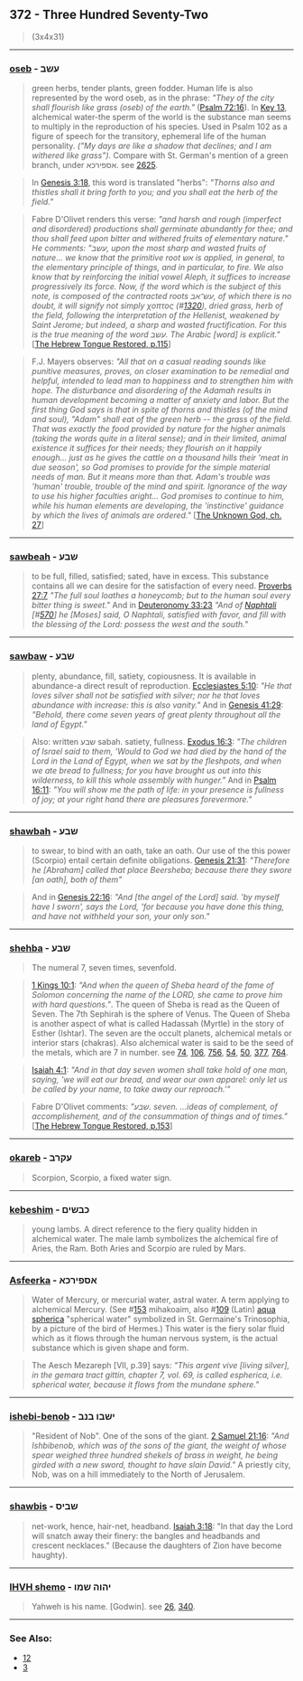 ## 372 - Three Hundred Seventy-Two
> (3x4x31)

---

### [oseb](/keys/OShB) - עשב
> green herbs, tender plants, green fodder. Human life is also represented by the word oseb, as in the phrase: *"They of the city shall flourish like grass (oseb) of the earth."* ([Psalm 72:16](http://biblehub.com/psalms/72-16.htm)). In [Key 13](13), alchemical water-the sperm of the world is the substance man seems to multiply in the reproduction of his species. Used in Psalm 102 as a figure of speech for the transitory, ephemeral life of the human personality. *("My days are like a shadow that declines; and I am withered like grass").* Compare with St. German's mention of a green branch, under אספירכא. see [2625](2625).

> In [Genesis 3:18](http://biblehub.com/genesis/3-18.htm), this word is translated "herbs": *"Thorns also and thistles shall it bring forth to you; and you shall eat the herb of the field."*

> Fabre D'Olivet renders this verse: *"and harsh and rough (imperfect and disordered) productions shall germinate abundantly for thee; and thou shall feed upon bitter and withered fruits of elementary nature." He comments: "עשב, upon the most sharp and wasted fruits of nature... we know that the primitive root אש is applied, in general, to the elementary principle of things, and in particular, to fire. We also know that by reinforcing the initial vowel Aleph, it suffices to increase progressively its force. Now, if the word which is the subject of this note, is composed of the contracted roots עש־אב,  of which there is no doubt, it will signify not simply χοπτος (#[1320](1320)), dried grass, herb of the field, following the interpretation of the Hellenist, weakened by Saint Jerome; but indeed, a sharp and wasted fructification. For this is the true meaning of the word עשב. The Arabic [word] is explicit."* [[The Hebrew Tongue Restored, p.115](https://archive.org/stream/hebraictongueres00fabriala#page/114/mode/2up)]

> F.J. Mayers observes: *"All that on a casual reading sounds like punitive measures, proves, on closer examination to be remedial and helpful, intended to lead man to happiness and to strengthen him with hope. The disturbance and disordering of the Adamah results in human development becoming a matter of anxiety and labor. But the first thing God says is that in spite of thorns and thistles (of the mind and soul), "Adam" shall eat of the green herb -- the grass of the field. That was exactly the food provided by nature for the higher animals (taking the words quite in a literal sense); and in their limited, animal existence it suffices for their needs; they flourish on it happily enough... just as he gives the cattle on a thousand hills their 'meat in due season', so God promises to provide for the simple material needs of man. But it means more than that. Adam's trouble was 'human' trouble, trouble of the mind and spirit. Ignorance of the way to use his higher faculties aright... God promises to continue to him, while his human elements are developing, the 'instinctive' guidance by which the lives of animals are ordered."* [[The Unknown God, ch. 27](http://www.organelle.org/as/aschap27.htm)]

---

### [sawbeah](/keys/ShBO) - שבע
> to be full, filled, satisfied; sated, have in excess. This substance contains all we can desire for the satisfaction of every need. [Proverbs 27:7](http://biblehub.com/proverbs/27-7.htm) *"The full soul loathes a honeycomb; but to the human soul every bitter thing is sweet."* And in [Deuteronomy 33:23](http://biblehub.com/deuteronomy/33-23.htm) *"And of [Naphtali](/keys/NPThLI) [#[570](570)] he [Moses] said, O Naphtali, satisfied with favor, and fill with the blessing of the Lord: possess the west and the south."*

---

### [sawbaw](/keys/ShBO) - שבע
> plenty, abundance, fill, satiety, copiousness. It is available in abundance-a direct result of reproduction. [Ecclesiastes 5:10](http://biblehub.com/ecclesiastes/5-10.htm): *"He that loves silver shall not be satisfied with silver; nor he that loves abundance with increase: this is also vanity."* And in [Genesis 41:29](http://biblehub.com/genesis/41-29.htm): *"Behold, there come seven years of great plenty throughout all the land of Egypt."*

> Also: written שבע sabah. satiety, fullness. [Exodus 16:3](http://biblehub.com/exodus/16-3.htm): *"The children of Israel said to them, 'Would to God we had died by the hand of the Lord in the Land of Egypt, when we sat by the fleshpots, and when we ate bread to fullness; for you have brought us out into this wilderness, to kill this whole assembly with hunger."* And in [Psalm 16:11](http://biblehub.com/psalms/16-11.htm): *"You will show me the path of life: in your presence is fullness of joy; at your right hand there are pleasures forevermore."*

---

### [shawbah](/keys/ShBO) - שבע
> to swear, to bind with an oath, take an oath. Our use of the this power (Scorpio) entail certain definite obligations. [Genesis 21:31](http://biblehub.com/genesis/21-31.htm): *"Therefore he [Abraham] called that place Beersheba; because there they swore [an oath], both of them"*

> And in [Genesis 22:16](http://biblehub.com/genesis/22-16.htm): *"And [the angel of the Lord] said. 'by myself have I sworn', says the Lord, 'for because you have done this thing, and have not withheld your son, your only son."*

---

### [shehba](/keys/ShBO) - שבע
> The numeral 7, seven times, sevenfold.

> [1 Kings 10:1](http://biblehub.com/1_kings/10-1.htm): *"And when the queen of Sheba heard of the fame of Solomon concerning the name of the LORD, she came to prove him with hard questions."*. The queen of Sheba is read as the Queen of Seven. The 7th Sephirah is the sphere of Venus. The Queen of Sheba is another aspect of what is called Hadassah (Myrtle) in the story of Esther (Ishtar). The seven are the occult planets, alchemical metals or interior stars (chakras). Also alchemical water is said to be the seed of the metals, which are 7 in number. see [74](74), [106](106), [756](756), [54](54), [50](50), [377](377), [764](764).

> [Isaiah 4:1](http://biblehub.com/isaiah/4-1.htm): *"And in that day seven women shall take hold of one man, saying, 'we will eat our bread, and wear our own apparel: only let us be called by your name, to take away our reproach.'"*

> Fabre D'Olivet comments: *"שבע. seven. ...ideas of complement, of accomplishement, and of the consummation of things and of times."* [[The Hebrew Tongue Restored, p.153](https://archive.org/stream/hebraictongueres00fabriala#page/152/mode/2up)]

---

### [okareb](/keys/OQRB) - עקרב
> Scorpion, Scorpio, a fixed water sign.

---

### [kebeshim](/keys/KBShIM) - כבשים
> young lambs. A direct reference to the fiery quality hidden in alchemical water. The male lamb symbolizes the alchemical fire of Aries, the Ram. Both Aries and Scorpio are ruled by Mars.

---

### [Asfeerka](/keys/ASPIRKA) - אספירכא
> Water of Mercury, or mercurial water, astral water. A term applying to alchemical Mercury. (See #[153](153) mihakoaim, also #[109](109) (Latin) [aqua spherica](/latin?word=aqua+spherica) "spherical water" symbolized in St. Germaine's Trinosophia, by a picture of the bird of Hermes.) This water is the fiery solar fluid which as it flows through the human nervous system, is the actual substance which is given shape and form.

> The Aesch Mezareph [VII, p.39] says: *"This argent vive [living silver], in the gemara tract gittin, chapter 7, vol. 69, is called espherica, i.e. spherical water, because it flows from the mundane sphere."*

---

### [ishebi-benob](/keys/IShBV.BNB) - ישבו בנב
> "Resident of Nob". One of the sons of the giant. [2 Samuel 21:16](http://biblehub.com/2_samuel/21-16.htm): *"And Ishbibenob, which was of the sons of the giant, the weight of whose spear weighed three hundred shekels of brass in weight, he being girded with a new sword, thought to have slain David."* A priestly city, Nob, was on a hill immediately to the North of Jerusalem.

---

### [shawbis](/keys/ShBIS) - שביס
> net-work, hence, hair-net, headband. [Isaiah 3:18](http://biblehub.com/isaiah/3-18.htm): "In that day the Lord will snatch away their finery: the bangles and headbands and crescent necklaces." (Because the daughters of Zion have become haughty).

---

### [IHVH shemo](/keys/IHVH.ShMV) - יהוה שמו
> Yahweh is his name. [Godwin]. see [26](26), [340](340).

---

### See Also:

- [12](12)
- [3](3)
